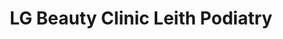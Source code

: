 ---
title: "LG Beauty Clinic Leith Podiatry"
url: /edinburgh/lg-beauty-clinic-leith-podiatry/
shop: Kosmetik
---